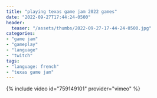```yaml
---
title: "playing texas game jam 2022 games"
date: "2022-09-27T17:44:24-0500"
header:
  teaser: "/assets/thumbs/2022-09-27-17-44-24-0500.jpg"
categories:
- "game jam"
- "gameplay"
- "language"
- "twitch"
tags:
- "language: french"
- "texas game jam"
---
```

{% include video id="759149101" provider="vimeo" %}
